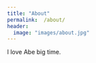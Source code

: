 ```yaml
---
title: "About"
permalink:  /about/
header:
  image: "images/about.jpg"
---
```


I love Abe big time.
